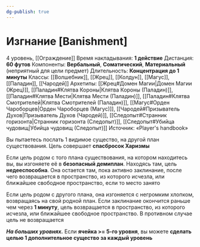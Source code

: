 ```yaml
---
dg-publish: true
---
```

# Изгнание [Banishment]
4 уровень, [[Ограждение]]
Время накладывания: **1 действие**
Дистанция: **60 футов**
Компоненты: **Вербальный**, **Соматический**, **Материальный** (неприятный для цели предмет)
Длительность: **Концентрация до 1 минуты**
Классы: [[Волшебник]], [[Жрец]], [[Колдун]], [[Магус]], [[Паладин]], [[Чародей]]
Архетипы: [[Жрец#Домен Магии|Домен Магии (Жрец)]], [[Паладин#Клятва Короны|Клятва Короны (Паладин)]], [[Паладин#Клятва Мести|Клятва Мести (Паладин)]], [[Паладин#Клятва Смотрителей|Клятва Смотрителей (Паладин)]], [[Магус#Орден Чароборцев|Орден Чароборцев (Магус)]], [[Чародей#Призыватель Духов|Призыватель Духов (Чародей)]], [[Следопыт#Странник горизонта|Странник горизонта (Следопыт)]], [[Следопыт#Убийца чудовищ|Убийца чудовищ (Следопыт)]]
Источник: «Player's handbook»

Вы пытаетесь послать 1 видимое существо, на другой план существования. Цель совершает **спасбросок Харизмы**

Если цель родом с того плана существования, на котором находитесь вы, вы изгоняете её в **безопасный демиплан**. Находясь там, цель **недееспособна**. Она остается там, пока активно заклинание, после чего возвращается в пространство, из которого исчезла, или ближайшее свободное пространство, если то место занято

Если цель родом с другого плана, она изгоняется с негромким хлопком, возвращаясь на свой родной план. Если заклинание окончится раньше чем через **1 минуту**, цель возвращается в пространство, из которого исчезла, или ближайшее свободное пространство. В противном случае цель не возвращается

**_На больших уровнях._** Если **ячейка >= 5-го уровня**, вы можете **сделать целью 1 дополнительное существо за каждый уровень**